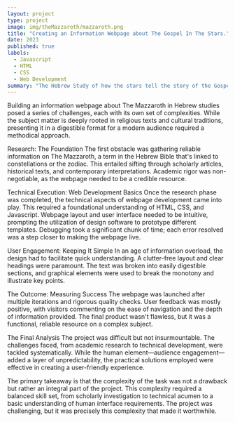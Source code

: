 ```yaml
---
layout: project
type: project
image: img/theMazzaroth/mazzaroth.png
title: "Creating an Information Webpage about The Gospel In The Stars."
date: 2023
published: true
labels:
  - Javascript
  - HTML
  - CSS
  - Web Development
summary: "The Hebrew Study of how the stars tell the story of the Gospel"
---
```


Building an information webpage about The Mazzaroth in Hebrew studies posed a series of challenges, each with its own set of complexities. While the subject matter is deeply rooted in religious texts and cultural traditions, presenting it in a digestible format for a modern audience required a methodical approach.

Research: The Foundation
The first obstacle was gathering reliable information on The Mazzaroth, a term in the Hebrew Bible that's linked to constellations or the zodiac. This entailed sifting through scholarly articles, historical texts, and contemporary interpretations. Academic rigor was non-negotiable, as the webpage needed to be a credible resource.

Technical Execution: Web Development Basics
Once the research phase was completed, the technical aspects of webpage development came into play. This required a foundational understanding of HTML, CSS, and Javascript. Webpage layout and user interface needed to be intuitive, prompting the utilization of design software to prototype different templates. Debugging took a significant chunk of time; each error resolved was a step closer to making the webpage live.

User Engagement: Keeping It Simple
In an age of information overload, the design had to facilitate quick understanding. A clutter-free layout and clear headings were paramount. The text was broken into easily digestible sections, and graphical elements were used to break the monotony and illustrate key points.

The Outcome: Measuring Success
The webpage was launched after multiple iterations and rigorous quality checks. User feedback was mostly positive, with visitors commenting on the ease of navigation and the depth of information provided. The final product wasn't flawless, but it was a functional, reliable resource on a complex subject.

The Final Analysis
The project was difficult but not insurmountable. The challenges faced, from academic research to technical development, were tackled systematically. While the human element—audience engagement—added a layer of unpredictability, the practical solutions employed were effective in creating a user-friendly experience.

The primary takeaway is that the complexity of the task was not a drawback but rather an integral part of the project. This complexity required a balanced skill set, from scholarly investigation to technical acumen to a basic understanding of human interface requirements. The project was challenging, but it was precisely this complexity that made it worthwhile.
